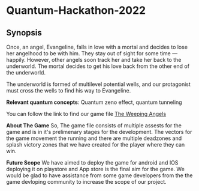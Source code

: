 # Quantum-Hackathon-2022

## Synopsis
Once, an angel, Evangeline, falls in love with a mortal and decides to lose her angelhood to be with him. They stay out of sight for some time — happily. However, other angels soon track her and take her back to the underworld. The mortal decides to get his love back from the other end of the underworld.

The underworld is formed of multilevel potential wells, and our protagonist must cross the wells to find his way to Evangeline.

**Relevant quantum concepts**: Quantum zeno effect, quantum tunneling

You can follow the link to find our game file [The Weeping Angels](https://drive.google.com/file/d/1j5_hONe-UdflEOoytf58M3PtymLzPR0o/view?usp=sharing)

**About The Game**
So, The game file consists of multiple assests for the game and is in it's prelimenary stages for the development. The vectors for the game movement the running and there are multiple deadzones and splash victory zones that we have created for the player where they can win.

**Future Scope**
 We have aimed to deploy the game for android and IOS deploying it on playstore and App store is the final aim for the game. We would be glad to have assistance from some game developers from the the game devloping community to increase the scope of our project.
